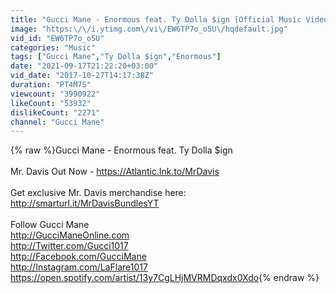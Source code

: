 ```yaml
---
title: "Gucci Mane - Enormous feat. Ty Dolla $ign [Official Music Video]"
image: "https:\/\/i.ytimg.com\/vi\/EW6TP7o_o5U\/hqdefault.jpg"
vid_id: "EW6TP7o_o5U"
categories: "Music"
tags: ["Gucci Mane","Ty Dolla $ign","Enormous"]
date: "2021-09-17T21:22:20+03:00"
vid_date: "2017-10-27T14:17:38Z"
duration: "PT4M7S"
viewcount: "3990922"
likeCount: "53932"
dislikeCount: "2271"
channel: "Gucci Mane"
---
```

{% raw %}Gucci Mane - Enormous feat. Ty Dolla $ign<br /><br />Mr. Davis Out Now - <a rel="nofollow" target="blank" href="https://Atlantic.lnk.to/MrDavis">https://Atlantic.lnk.to/MrDavis</a><br /><br />Get exclusive Mr. Davis merchandise here: <a rel="nofollow" target="blank" href="http://smarturl.it/MrDavisBundlesYT">http://smarturl.it/MrDavisBundlesYT</a><br /><br />Follow Gucci Mane<br /><a rel="nofollow" target="blank" href="http://GucciManeOnline.com">http://GucciManeOnline.com</a><br /><a rel="nofollow" target="blank" href="http://Twitter.com/Gucci1017">http://Twitter.com/Gucci1017</a><br /><a rel="nofollow" target="blank" href="http://Facebook.com/GucciMane">http://Facebook.com/GucciMane</a><br /><a rel="nofollow" target="blank" href="http://Instagram.com/LaFlare1017">http://Instagram.com/LaFlare1017</a><br /><a rel="nofollow" target="blank" href="https://open.spotify.com/artist/13y7CgLHjMVRMDqxdx0Xdo">https://open.spotify.com/artist/13y7CgLHjMVRMDqxdx0Xdo</a>{% endraw %}
